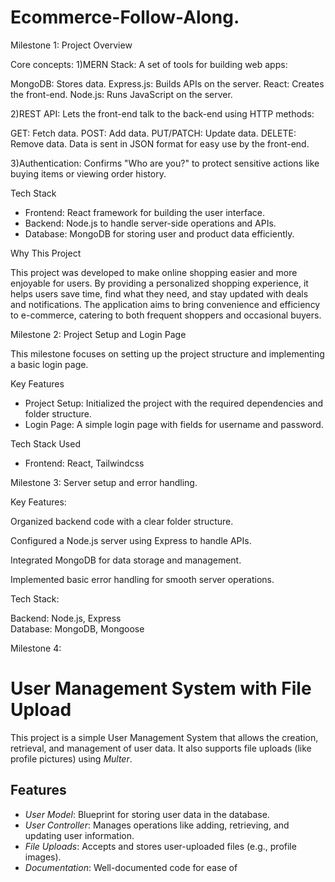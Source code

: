 # Ecommerce-Follow-Along.

 Milestone 1: Project Overview

 Core concepts:
 1)MERN Stack: A set of tools for building web apps:

MongoDB: Stores data.
Express.js: Builds APIs on the server.
React: Creates the front-end.
Node.js: Runs JavaScript on the server.

2)REST API: Lets the front-end talk to the back-end using HTTP methods:

GET: Fetch data.
POST: Add data.
PUT/PATCH: Update data.
DELETE: Remove data.
Data is sent in JSON format for easy use by the front-end.

3)Authentication: Confirms "Who are you?" to protect sensitive actions like buying items or viewing order history.

Tech Stack  

- Frontend: React framework for building the user interface.  
- Backend: Node.js to handle server-side operations and APIs.  
- Database: MongoDB for storing user and product data efficiently.  

Why This Project  

This project was developed to make online shopping easier and more enjoyable for users. By providing a personalized shopping experience, it helps users save time, find what they need, and stay updated with deals and notifications. The application aims to bring convenience and efficiency to e-commerce, catering to both frequent shoppers and occasional buyers.

Milestone 2: Project Setup and Login Page

This milestone focuses on setting up the project structure and implementing a basic login page.

Key Features

- Project Setup: Initialized the project with the required dependencies and folder structure.
- Login Page: A simple login page with fields for username and password.

Tech Stack Used

- Frontend: React, Tailwindcss

Milestone 3: Server setup and error handling.


Key Features: 

Organized backend code with a clear folder structure.

Configured a Node.js server using Express to handle APIs.

Integrated MongoDB for data storage and management.

Implemented basic error handling for smooth server operations.

Tech Stack: 

Backend: Node.js, Express  
Database: MongoDB, Mongoose 

Milestone 4:

# User Management System with File Upload

This project is a simple User Management System that allows the creation, retrieval, and management of user data. It also supports file uploads (like profile pictures) using *Multer*.

## Features
- *User Model*: Blueprint for storing user data in the database.
- *User Controller*: Manages operations like adding, retrieving, and updating user information.
- *File Uploads*: Accepts and stores user-uploaded files (e.g., profile images).
- *Documentation*: Well-documented code for ease of





